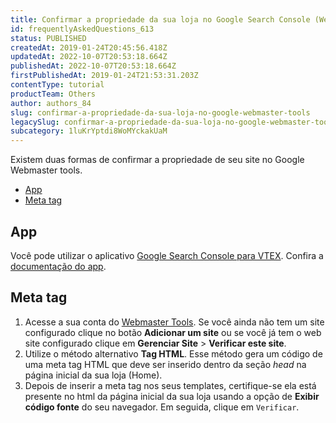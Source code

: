 ```yaml
---
title: Confirmar a propriedade da sua loja no Google Search Console (Webmaster Tools)
id: frequentlyAskedQuestions_613
status: PUBLISHED
createdAt: 2019-01-24T20:45:56.418Z
updatedAt: 2022-10-07T20:53:18.664Z
publishedAt: 2022-10-07T20:53:18.664Z
firstPublishedAt: 2019-01-24T21:53:31.203Z
contentType: tutorial
productTeam: Others
author: authors_84
slug: confirmar-a-propriedade-da-sua-loja-no-google-webmaster-tools
legacySlug: confirmar-a-propriedade-da-sua-loja-no-google-webmaster-tools
subcategory: 1luKrYptdi8WoMYckakUaM
---
```


Existem duas formas de confirmar a propriedade de seu site no Google Webmaster tools.

- [App](#app)
- [Meta tag](#mata-tag)

## App

Você pode utilizar o aplicativo [Google Search Console para VTEX](https://apps.vtex.com/vtex-google-search-console/p). Confira a [documentação do app](https://developers.vtex.com/vtex-developer-docs/docs/vtex-google-search-console). 

## Meta tag

1. Acesse a sua conta do [Webmaster Tools](https://www.google.com/webmasters/). Se você ainda não tem um site configurado clique no botão **Adicionar um site** ou se você já tem o web site configurado clique em **Gerenciar Site** > **Verificar este site**.
2. Utilize o método alternativo **Tag HTML**. Esse método gera um código de uma meta tag HTML que deve ser inserido dentro da seção _head_ na página inicial da sua loja (Home). 
3. Depois de inserir a meta tag nos seus templates, certifique-se ela está presente no html da página inicial da sua loja usando a opção de **Exibir código fonte** do seu navegador. Em seguida, clique em `Verificar`.
